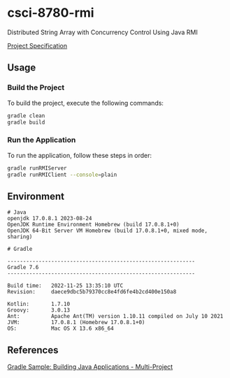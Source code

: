 # csci-8780-rmi

Distributed String Array with Concurrency Control Using Java RMI

[Project Specification](./docs/RemoteStringArray-JavaRMI.pdf)

## Usage

### Build the Project

To build the project, execute the following commands:

```bash
gradle clean
gradle build
```

### Run the Application

To run the application, follow these steps in order:

```bash
gradle runRMIServer
gradle runRMIClient --console=plain
```

## Environment

```
# Java
openjdk 17.0.8.1 2023-08-24
OpenJDK Runtime Environment Homebrew (build 17.0.8.1+0)
OpenJDK 64-Bit Server VM Homebrew (build 17.0.8.1+0, mixed mode, sharing)

# Gradle 

------------------------------------------------------------
Gradle 7.6
------------------------------------------------------------

Build time:   2022-11-25 13:35:10 UTC
Revision:     daece9dbc5b79370cc8e4fd6fe4b2cd400e150a8

Kotlin:       1.7.10
Groovy:       3.0.13
Ant:          Apache Ant(TM) version 1.10.11 compiled on July 10 2021
JVM:          17.0.8.1 (Homebrew 17.0.8.1+0)
OS:           Mac OS X 13.6 x86_64
```

## References

[Gradle Sample: Building Java Applications - Multi-Project](https://docs.gradle.org/7.6/samples/sample_building_java_applications_multi_project.html)
